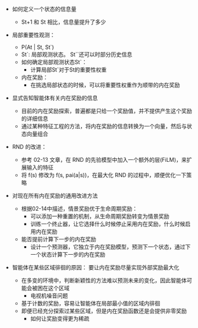- 如何定义一个状态的信息量
    - St+1 和 St 相比，信息量提升了多少

- 局部重要性观测：
    - P(At | St, St`)
    - St`: 局部观测状态。 St``还可以时部分历史信息
    - 如何确定局部观测状态St`：
        - 计算局部St`对于St的重要性权重
    - 内在奖励：
        - 在挑选局部状态的时候，可以将重要性权重作为顺带的内在奖励

- 显式告知智能体有关内在奖励的信息
    - 目前的内在奖励探索，普遍都是只给一个奖励值，并不提供产生这个奖励的详细信息
    - 通过某种特征工程的方法，将内在奖励的信息转换为一个向量，然后与状态向量组合

- RND 的改进：
    - 参考 02-13 文章，在 RND 的先验模型中加入一个额外的层(FiLM)，来扩展输入的特征
    - 将 f(s) 修改为 f(s, pai(a|s))，在最大化 RND 的过程中，顺便优化一下策略

- 对现在所有内在奖励的通用改进方法    
    - 根据02-14中描述，情景奖励优于生命周期奖励：
        - 可以添加一种重置的机制，从生命周期奖励转变为情景奖励
        - 训练一个终止器，让它选择什么时候停止采用内在奖励，什么时候启用内在奖励
    - 能否提前计算下一步的内在奖励
        - 设计一个预测器，它独立于内在奖励模型，预测下一个状态，通过下一个状态计算下一步的内在奖励

- 智能体在某些区域徘徊的原因： 要让内在奖励尽量实现外部奖励最大化
    - 在多变的环境中，判断新颖性的方法难以预测未来的变化，因此智能体可能会被困在这个区域
        - 电视机噪音问题
    - 基于计数的奖励，容易让智能体在局部最小值的区域内徘徊
    - 即便已经充分探索过某些区域，但是内在奖励函数还是会提供非零奖励
        - 如何让奖励变得更为稀疏